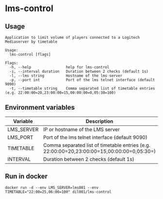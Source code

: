# lms-control

## Usage
``` shell-script
Application to limit volume of players connected to a Logitech Mediaserver by timetable

Usage:
  lms-control [flags]

Flags:
  -h, --help                help for lms-control
  -i, --interval duration   Duration between 2 checks (default 1s)
  -l, --lms string          Hostname of the lms server
  -p, --port int            Port of the lms telnet interface (default 9090)
  -t, --timetable string    Comma separated list of timetable entries (e.g. 22:00:00=20,23:00:00=15,00:00:00=0,05:30=100)
```

## Environment variables
|Variable|Description|
|--------|-----------|
|LMS_SERVER|IP or hostname of the LMS server|
|LMS_PORT|Port of the lms telnet interface (default 9090)|
|TIMETABLE|Comma separated list of timetable entries (e.g. 22:00:00=20,23:00:00=15,00:00:00=0,05:30=)|
|INTERVAL|Duration between 2 checks (default 1s)|

## Run in docker
``` shell-script
docker run -d --env LMS_SERVER=lms001 --env TIMETABLE="22:00=25,06:00=100" dil001/lms-control
```

